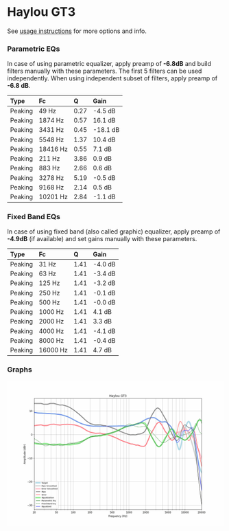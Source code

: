 # Haylou GT3
See [usage instructions](https://github.com/jaakkopasanen/AutoEq#usage) for more options and info.

### Parametric EQs
In case of using parametric equalizer, apply preamp of **-6.8dB** and build filters manually
with these parameters. The first 5 filters can be used independently.
When using independent subset of filters, apply preamp of **-6.8 dB**.

| Type    | Fc       |    Q | Gain     |
|:--------|:---------|:-----|:---------|
| Peaking | 49 Hz    | 0.27 | -4.5 dB  |
| Peaking | 1874 Hz  | 0.57 | 16.1 dB  |
| Peaking | 3431 Hz  | 0.45 | -18.1 dB |
| Peaking | 5548 Hz  | 1.37 | 10.4 dB  |
| Peaking | 18416 Hz | 0.55 | 7.1 dB   |
| Peaking | 211 Hz   | 3.86 | 0.9 dB   |
| Peaking | 883 Hz   | 2.66 | 0.6 dB   |
| Peaking | 3278 Hz  | 5.19 | -0.5 dB  |
| Peaking | 9168 Hz  | 2.14 | 0.5 dB   |
| Peaking | 10201 Hz | 2.84 | -1.1 dB  |

### Fixed Band EQs
In case of using fixed band (also called graphic) equalizer, apply preamp of **-4.9dB**
(if available) and set gains manually with these parameters.

| Type    | Fc       |    Q | Gain    |
|:--------|:---------|:-----|:--------|
| Peaking | 31 Hz    | 1.41 | -4.0 dB |
| Peaking | 63 Hz    | 1.41 | -3.4 dB |
| Peaking | 125 Hz   | 1.41 | -3.2 dB |
| Peaking | 250 Hz   | 1.41 | -0.1 dB |
| Peaking | 500 Hz   | 1.41 | -0.0 dB |
| Peaking | 1000 Hz  | 1.41 | 4.1 dB  |
| Peaking | 2000 Hz  | 1.41 | 3.3 dB  |
| Peaking | 4000 Hz  | 1.41 | -4.1 dB |
| Peaking | 8000 Hz  | 1.41 | -0.4 dB |
| Peaking | 16000 Hz | 1.41 | 4.7 dB  |

### Graphs
![](./Haylou%20GT3.png)